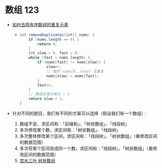 # 数组 123

- [如何去除有序数组的重复元素](https://labuladong.gitee.io/algo/2/21/68/)

  - ```java
    int removeDuplicates(int[] nums) {
        if (nums.length == 0) {
            return 0;
        }
        int slow = 0, fast = 0;
        while (fast < nums.length) {
            if (nums[fast] != nums[slow]) {
                slow++;
                // 维护 nums[0..slow] 无重复
                nums[slow] = nums[fast];
            }
            fast++;
        }
        // 数组长度为索引 + 1
        return slow + 1;
    }
    ```

- 针对不同的题目，我们有不同的方案可以选择（假设我们有一个数组）：

  1. 数组不变，求区间和：「前缀和」、「树状数组」、「线段树」
  2. 多次修改某个数，求区间和：「树状数组」、「线段树」
  3. 多次整体修改某个区间，求区间和：「线段树」、「树状数组」（看修改区间的数据范围）
  4. 多次将某个区间变成同一个数，求区间和：「线段树」、「树状数组」（看修改区间的数据范围）
  5. [宫水三叶 树状数组](https://leetcode-cn.com/problems/range-sum-query-mutable/solution/guan-yu-ge-lei-qu-jian-he-wen-ti-ru-he-x-41hv/)
